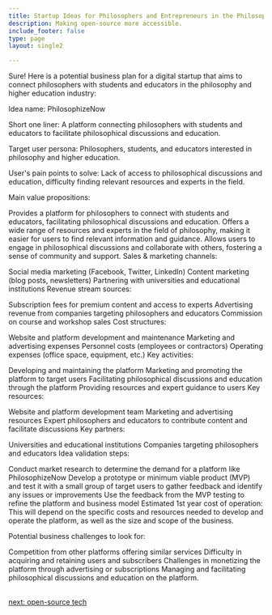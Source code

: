 ```yaml
---
title: Startup Ideas for Philosophers and Entrepreneurs in the Philosophy And Higher Education  Industry
description: Making open-source more accessible.
include_footer: false
type: page
layout: single2

---
```


<p>
Sure! Here is a potential business plan for a digital startup that aims to connect philosophers with students and educators in the philosophy and higher education industry:

Idea name: PhilosophizeNow

Short one liner: A platform connecting philosophers with students and educators to facilitate philosophical discussions and education.

Target user persona: Philosophers, students, and educators interested in philosophy and higher education.

User's pain points to solve: Lack of access to philosophical discussions and education, difficulty finding relevant resources and experts in the field.

Main value propositions:

Provides a platform for philosophers to connect with students and educators, facilitating philosophical discussions and education.
Offers a wide range of resources and experts in the field of philosophy, making it easier for users to find relevant information and guidance.
Allows users to engage in philosophical discussions and collaborate with others, fostering a sense of community and support.
Sales & marketing channels:

Social media marketing (Facebook, Twitter, LinkedIn)
Content marketing (blog posts, newsletters)
Partnering with universities and educational institutions
Revenue stream sources:

Subscription fees for premium content and access to experts
Advertising revenue from companies targeting philosophers and educators
Commission on course and workshop sales
Cost structures:

Website and platform development and maintenance
Marketing and advertising expenses
Personnel costs (employees or contractors)
Operating expenses (office space, equipment, etc.)
Key activities:

Developing and maintaining the platform
Marketing and promoting the platform to target users
Facilitating philosophical discussions and education through the platform
Providing resources and expert guidance to users
Key resources:

Website and platform development team
Marketing and advertising resources
Expert philosophers and educators to contribute content and facilitate discussions
Key partners:

Universities and educational institutions
Companies targeting philosophers and educators
Idea validation steps:

Conduct market research to determine the demand for a platform like PhilosophizeNow
Develop a prototype or minimum viable product (MVP) and test it with a small group of target users to gather feedback and identify any issues or improvements
Use the feedback from the MVP testing to refine the platform and business model
Estimated 1st year cost of operation: This will depend on the specific costs and resources needed to develop and operate the platform, as well as the size and scope of the business.

Potential business challenges to look for:

Competition from other platforms offering similar services
Difficulty in acquiring and retaining users and subscribers
Challenges in monetizing the platform through advertising or subscriptions
Managing and facilitating philosophical discussions and education on the platform.

<br>
<a href="https://workdojos.com/philosophers/tech">next: open-source tech</a>
</p>